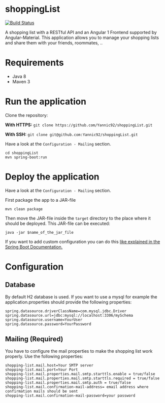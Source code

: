 # shoppingList

[![Build Status](https://travis-ci.org/Yannic92/shoppingList.svg?branch=master)](https://travis-ci.org/Yannic92/shoppingList)

A shopping list with a RESTful API and an Angular 1 Frontend supported by Angular-Material.
This application allows you to manage your shopping lists and share them with your friends, roommates, ..

# Requirements

* Java 8
* Maven 3

# Run the application
Clone the repository: 

**With HTTPS:**
`git clone https://github.com/Yannic92/shoppingList.git`

**With SSH:**
`git clone git@github.com:Yannic92/shoppingList.git`

Have a look at the `Configuration - Mailing` section.

```
cd shoppingList
mvn spring-boot:run
```

# Deploy the application

Have a look at the `Configuration - Mailing` section.

First package the app to a JAR-file
```
mvn clean package
```

Then move the JAR-file inside the `target` directory to the place where it should be deployed.
This JAR-file can be executed:
```
java -jar $name_of_the_jar_file
```
If you want to add custom configuration you can do this [like explained in the Spring Boot Documentation.](http://docs.spring.io/spring-boot/docs/current/reference/html/boot-features-external-config.html "Spring Boot Externalized Configuration")

# Configuration
## Database
By default H2 database is used. If you want to use a mysql for example the application.properties should provide the following properties:
``` properties
spring.datasource.driverClassName=com.mysql.jdbc.Driver
spring.datasource.url=jdbc:mysql://localhost:3306/mySchema
spring.datasource.username=YourUser
spring.datasource.password=YourPassword
```
## Mailing (Required)
You have to configure the mail properties to make the shopping list work properly. Use the following properties:
``` properties
shopping-list.mail.host=Your SMTP server
shopping-list.mail.port=Your Port
shopping-list.mail.properties.mail.smtp.starttls.enable = true/false
shopping-list.mail.properties.mail.smtp.starttls.required = true/false
shopping-list.mail.properties.mail.smtp.auth = true/false
shopping-list.mail.confirmation-mail-address= email address where confirmation mails should be sent
shopping-list.mail.confirmation-mail-password=your password
```
